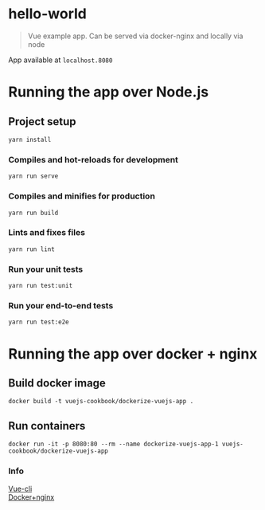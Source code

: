 # hello-world
> Vue example app. Can be served via docker-nginx and locally via node

App available at `localhost.8080`

# Running the app over Node.js
## Project setup
```
yarn install
```

### Compiles and hot-reloads for development
```
yarn run serve
```

### Compiles and minifies for production
```
yarn run build
```

### Lints and fixes files
```
yarn run lint
```

### Run your unit tests
```
yarn run test:unit
```

### Run your end-to-end tests
```
yarn run test:e2e
```

# Running the app over docker + nginx
## Build docker image
```
docker build -t vuejs-cookbook/dockerize-vuejs-app .
```
## Run containers
```
docker run -it -p 8080:80 --rm --name dockerize-vuejs-app-1 vuejs-cookbook/dockerize-vuejs-app
```


### Info
[Vue-cli](https://cli.vuejs.org/guide/creating-a-project.html#vue-create)    
[Docker+nginx](https://vuejs.org/v2/cookbook/dockerize-vuejs-app.html)
